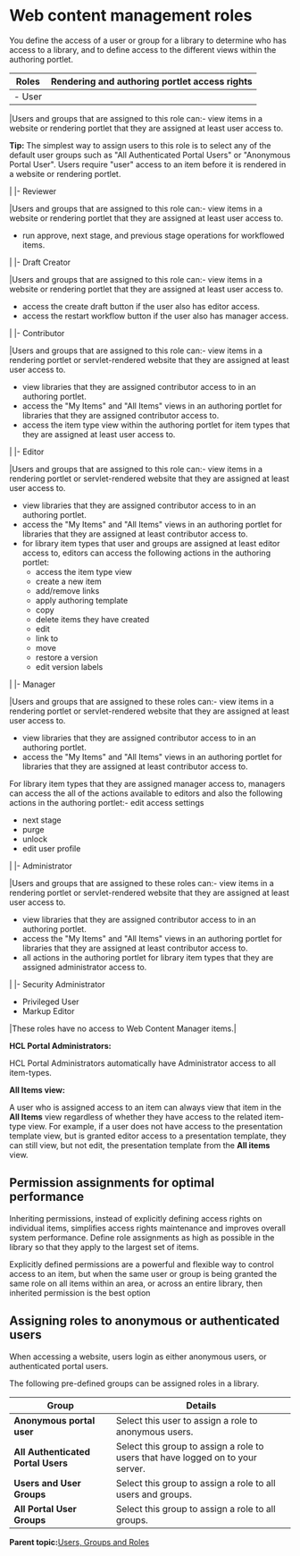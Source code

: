 # Web content management roles

You define the access of a user or group for a library to determine who has access to a library, and to define access to the different views within the authoring portlet.

|Roles|Rendering and authoring portlet access rights|
|-----|---------------------------------------------|
|-   User

|Users and groups that are assigned to this role can:-   view items in a website or rendering portlet that they are assigned at least user access to.

**Tip:** The simplest way to assign users to this role is to select any of the default user groups such as "All Authenticated Portal Users" or "Anonymous Portal User". Users require "user" access to an item before it is rendered in a website or rendering portlet.

|
|-   Reviewer

|Users and groups that are assigned to this role can:-   view items in a website or rendering portlet that they are assigned at least user access to.
-   run approve, next stage, and previous stage operations for workflowed items.

|
|-   Draft Creator

|Users and groups that are assigned to this role can:-   view items in a website or rendering portlet that they are assigned at least user access to.
-   access the create draft button if the user also has editor access.
-   access the restart workflow button if the user also has manager access.

|
|-   Contributor

|Users and groups that are assigned to this role can:-   view items in a rendering portlet or servlet-rendered website that they are assigned at least user access to.
-   view libraries that they are assigned contributor access to in an authoring portlet.
-   access the "My Items" and "All Items" views in an authoring portlet for libraries that they are assigned contributor access to.
-   access the item type view within the authoring portlet for item types that they are assigned at least user access to.

|
|-   Editor

|Users and groups that are assigned to this role can:-   view items in a rendering portlet or servlet-rendered website that they are assigned at least user access to.
-   view libraries that they are assigned contributor access to in an authoring portlet.
-   access the "My Items" and "All Items" views in an authoring portlet for libraries that they are assigned at least contributor access to.
-   for library item types that user and groups are assigned at least editor access to, editors can access the following actions in the authoring portlet:
    -   access the item type view
    -   create a new item
    -   add/remove links
    -   apply authoring template
    -   copy
    -   delete items they have created
    -   edit
    -   link to
    -   move
    -   restore a version
    -   edit version labels

|
|-   Manager

|Users and groups that are assigned to these roles can:-   view items in a rendering portlet or servlet-rendered website that they are assigned at least user access to.
-   view libraries that they are assigned contributor access to in an authoring portlet.
-   access the "My Items" and "All Items" views in an authoring portlet for libraries that they are assigned at least contributor access to.

For library item types that they are assigned manager access to, managers can access the all of the actions available to editors and also the following actions in the authoring portlet:-   edit access settings
-   next stage
-   purge
-   unlock
-   edit user profile

|
|-   Administrator

|Users and groups that are assigned to these roles can:-   view items in a rendering portlet or servlet-rendered website that they are assigned at least user access to.
-   view libraries that they are assigned contributor access to in an authoring portlet.
-   access the "My Items" and "All Items" views in an authoring portlet for libraries that they are assigned at least contributor access to.
-   all actions in the authoring portlet for library item types that they are assigned administrator access to.

|
|-   Security Administrator
-   Privileged User
-   Markup Editor

|These roles have no access to Web Content Manager items.|

**HCL Portal Administrators:**

HCL Portal Administrators automatically have Administrator access to all item-types.

**All Items view:**

A user who is assigned access to an item can always view that item in the **All Items** view regardless of whether they have access to the related item-type view. For example, if a user does not have access to the presentation template view, but is granted editor access to a presentation template, they can still view, but not edit, the presentation template from the **All items** view.

## Permission assignments for optimal performance

Inheriting permissions, instead of explicitly defining access rights on individual items, simplifies access rights maintenance and improves overall system performance. Define role assignments as high as possible in the library so that they apply to the largest set of items.

Explicitly defined permissions are a powerful and flexible way to control access to an item, but when the same user or group is being granted the same role on all items within an area, or across an entire library, then inherited permission is the best option

## Assigning roles to anonymous or authenticated users

When accessing a website, users login as either anonymous users, or authenticated portal users.

The following pre-defined groups can be assigned roles in a library.

|Group|Details|
|-----|-------|
|**Anonymous portal user**|Select this user to assign a role to anonymous users.|
|**All Authenticated Portal Users**|Select this group to assign a role to users that have logged on to your server.|
|**Users and User Groups**|Select this group to assign a role to all users and groups.|
|**All Portal User Groups**|Select this group to assign a role to all groups.|

**Parent topic:**[Users, Groups and Roles ](../wcm/wcm_cms_access.md)

